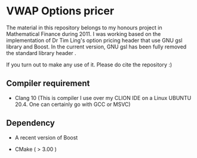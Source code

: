 # VWAP Options pricer

The material in this repository belongs to my honours project in Mathematical Finance during 2011.
I was working based on the implementation of Dr Tim Ling's option pricing header that use GNU gsl library and Boost.
In the current version, GNU gsl has been fully removed the standard library header <random>.

If you turn out to make any use of it. Please do cite the repository :)

## Compiler requirement

* Clang 10 (This is compiler I use over my CLION IDE on a Linux UBUNTU 20.4. One can certainly go with GCC or MSVC)

## Dependency

* A recent version of Boost

* CMake ( > 3.00 )



